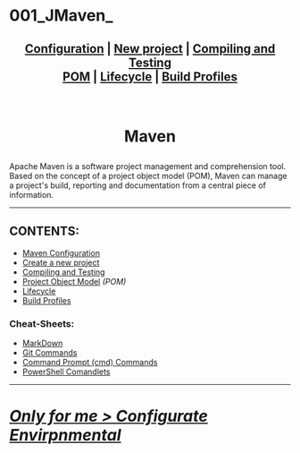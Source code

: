 # 001_JMaven_

## <p align=center>[Configuration][MavenCfg] | [New project][NewMvnPro] | [Compiling and Testing][ConmpTest]  <br/> [POM][MvnPOM] | [Lifecycle][LifeCycl] | [Build Profiles][BldProf] </p>

<!--
* [Configuration][MavenCfg]
* [New project][NewMvnPro]
* [Compiling and Testing][ConmpTest]
* [Project Object Model][MvnPOM] *(POM)*
* [Lifecycle][LifeCycl]
* [Build Profiles][BldProf]

-->

[MavenCfg]: res/read/Maven_Configuration.md
[NewMvnPro]: res/read/Maven_NewProject.md
[ConmpTest]: res/read/Maven_CompilationAndTesting.md
[MvnPOM]: res/read/Maven_POM.md
[LifeCycl]: res/read/Maven_Lifecycle.md
[BldProf]: res/read/Maven_BuildProfile.md

<br/>
<!-- ---------------------------------- * Navigation * ---------------------------------- -->

# <p align=center><b>Maven</b></p>
Apache Maven is a software project management and comprehension tool. Based on the concept of a project object model (POM), Maven can manage a project's build, reporting and documentation from a central piece of information.

---

## CONTENTS:<!--Done!-->
* [Maven Configuration][MavenCfg]
* [Create a new project][NewMvnPro]
* [Compiling and Testing][ConmpTest]
* [Project Object Model][MvnPOM] *(POM)*
* [Lifecycle][LifeCycl]
* [Build Profiles][BldProf]


### Cheat-Sheets:
* [MarkDown][md]
* [Git Commands][gitComm]
* [Command Prompt (cmd) Commands][cmd]
* [PowerShell Comandlets][pwsh]

---

# [***Only for me** > Configurate Envirpnmental*][ForMe]

<!--
* [MarkDown][md]
* [Git Commands][gitComm]
* [Command Prompt (cmd) Commands][cmd]
* [PowerShell Comandlets][pwsh]
-->

[md]: res/001_Git_and_GitHub_/res/001_Markdown_README_/read/MarkDown.md
[gitComm]: res/001_Git_and_GitHub_/res/002_Git_Commands_/read/Git_Commands.md
[cmd]: res/002_Windows_/res/32_Cmd_PROMPT_/read/CommandPrompt_commands.md
[pwsh]: res/002_Windows_/res/32_Cmdlet_POWERSHELL_/read/PowerShell.md
[ForMe]: res/read/OnlyForMe_Maven_Configuration.md
